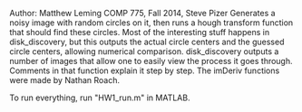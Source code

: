 Author: Matthew Leming
COMP 775, Fall 2014, Steve Pizer
Generates a noisy image with random circles on
it, then runs a hough transform function that should find these circles. Most of the
interesting stuff happens in disk_discovery, but this outputs the actual
circle centers and the guessed circle centers, allowing numerical
comparison. disk_discovery outputs a number of images that allow one to
easily view the process it goes through. Comments in that function
explain it step by step.
The imDeriv functions were made by Nathan Roach.

To run everything, run "HW1_run.m" in MATLAB.
